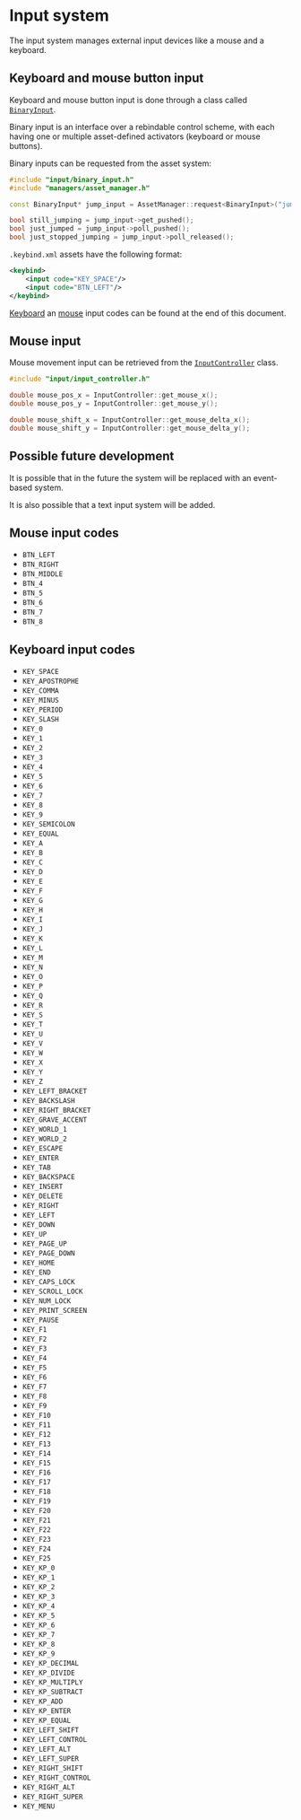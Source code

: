 # Input system

The input system manages external input devices like a mouse and a keyboard.

## Keyboard and mouse button input

Keyboard and mouse button input is done through a class called [`BinaryInput`](./../../lib/input/binary_input.h).

Binary input is an interface over a rebindable control scheme, with each having one or multiple asset-defined activators (keyboard or mouse buttons).

Binary inputs can be requested from the asset system:

```C++
#include "input/binary_input.h"
#include "managers/asset_manager.h"

const BinaryInput* jump_input = AssetManager::request<BinaryInput>("jump.keybind.xml");

bool still_jumping = jump_input->get_pushed();
bool just_jumped = jump_input->poll_pushed();
bool just_stopped_jumping = jump_input->poll_released();
```

`.keybind.xml` assets have the following format:

```XML
<keybind>
    <input code="KEY_SPACE"/>
    <input code="BTN_LEFT"/>
</keybind>
```

[Keyboard](#keyboard-input-codes) an [mouse](#mouse-input-codes) input codes can be found at the end of this document.

## Mouse input

Mouse movement input can be retrieved from the [`InputController`](./../../lib/input/input_controller.h) class.

```C++
#include "input/input_controller.h"

double mouse_pos_x = InputController::get_mouse_x();
double mouse_pos_y = InputController::get_mouse_y();

double mouse_shift_x = InputController::get_mouse_delta_x();
double mouse_shift_y = InputController::get_mouse_delta_y();
```

## Possible future development

It is possible that in the future the system will be replaced with an event-based system.

It is also possible that a text input system will be added.

## Mouse input codes

- `BTN_LEFT`
- `BTN_RIGHT`
- `BTN_MIDDLE`
- `BTN_4`
- `BTN_5`
- `BTN_6`
- `BTN_7`
- `BTN_8`

## Keyboard input codes

- `KEY_SPACE`
- `KEY_APOSTROPHE`
- `KEY_COMMA`
- `KEY_MINUS`
- `KEY_PERIOD`
- `KEY_SLASH`
- `KEY_0`
- `KEY_1`
- `KEY_2`
- `KEY_3`
- `KEY_4`
- `KEY_5`
- `KEY_6`
- `KEY_7`
- `KEY_8`
- `KEY_9`
- `KEY_SEMICOLON`
- `KEY_EQUAL`
- `KEY_A`
- `KEY_B`
- `KEY_C`
- `KEY_D`
- `KEY_E`
- `KEY_F`
- `KEY_G`
- `KEY_H`
- `KEY_I`
- `KEY_J`
- `KEY_K`
- `KEY_L`
- `KEY_M`
- `KEY_N`
- `KEY_O`
- `KEY_P`
- `KEY_Q`
- `KEY_R`
- `KEY_S`
- `KEY_T`
- `KEY_U`
- `KEY_V`
- `KEY_W`
- `KEY_X`
- `KEY_Y`
- `KEY_Z`
- `KEY_LEFT_BRACKET`
- `KEY_BACKSLASH`
- `KEY_RIGHT_BRACKET`
- `KEY_GRAVE_ACCENT`
- `KEY_WORLD_1`
- `KEY_WORLD_2`
- `KEY_ESCAPE`
- `KEY_ENTER`
- `KEY_TAB`
- `KEY_BACKSPACE`
- `KEY_INSERT`
- `KEY_DELETE`
- `KEY_RIGHT`
- `KEY_LEFT`
- `KEY_DOWN`
- `KEY_UP`
- `KEY_PAGE_UP`
- `KEY_PAGE_DOWN`
- `KEY_HOME`
- `KEY_END`
- `KEY_CAPS_LOCK`
- `KEY_SCROLL_LOCK`
- `KEY_NUM_LOCK`
- `KEY_PRINT_SCREEN`
- `KEY_PAUSE`
- `KEY_F1`
- `KEY_F2`
- `KEY_F3`
- `KEY_F4`
- `KEY_F5`
- `KEY_F6`
- `KEY_F7`
- `KEY_F8`
- `KEY_F9`
- `KEY_F10`
- `KEY_F11`
- `KEY_F12`
- `KEY_F13`
- `KEY_F14`
- `KEY_F15`
- `KEY_F16`
- `KEY_F17`
- `KEY_F18`
- `KEY_F19`
- `KEY_F20`
- `KEY_F21`
- `KEY_F22`
- `KEY_F23`
- `KEY_F24`
- `KEY_F25`
- `KEY_KP_0`
- `KEY_KP_1`
- `KEY_KP_2`
- `KEY_KP_3`
- `KEY_KP_4`
- `KEY_KP_5`
- `KEY_KP_6`
- `KEY_KP_7`
- `KEY_KP_8`
- `KEY_KP_9`
- `KEY_KP_DECIMAL`
- `KEY_KP_DIVIDE`
- `KEY_KP_MULTIPLY`
- `KEY_KP_SUBTRACT`
- `KEY_KP_ADD`
- `KEY_KP_ENTER`
- `KEY_KP_EQUAL`
- `KEY_LEFT_SHIFT`
- `KEY_LEFT_CONTROL`
- `KEY_LEFT_ALT`
- `KEY_LEFT_SUPER`
- `KEY_RIGHT_SHIFT`
- `KEY_RIGHT_CONTROL`
- `KEY_RIGHT_ALT`
- `KEY_RIGHT_SUPER`
- `KEY_MENU`
